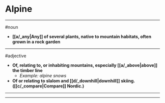 # Alpine
---
#noun
- **[[a/_any|Any]] of several plants, native to mountain habitats, often grown in a rock garden**
---
#adjective
- **Of, relating to, or inhabiting mountains, especially [[a/_above|above]] the timber line**
	- _Example: alpine snows_
- **Of or relating to slalom and [[d/_downhill|downhill]] skiing. ([[c/_compare|Compare]] Nordic.)**
---
---
